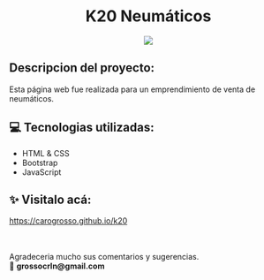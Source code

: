 <h1 align="center">K20 Neumáticos</h1>
<p align="center"><img src="https://img.shields.io/badge/STATUS-FINALIZADO-green"></p>

## Descripcion del proyecto:
Esta página web fue realizada para un emprendimiento de venta de neumáticos.

## 💻 Tecnologias utilizadas:
- HTML & CSS
- Bootstrap
- JavaScript

## ✨ Visitalo acá:
https://carogrosso.github.io/k20

<br>
<br>
Agradeceria mucho sus comentarios y sugerencias. <br>
📧 <b>grossocrln@gmail.com</b>
